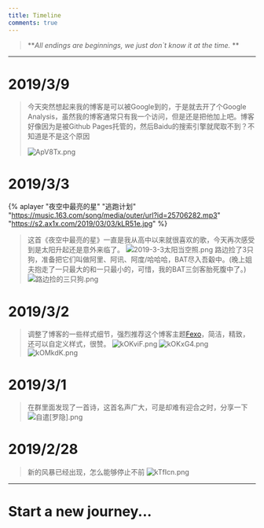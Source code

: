 ```yaml
---
title: Timeline
comments: true
---
```

> ***All endings are beginnings, we just don`t know it at the time.* **
---
# 2019/3/9

> 今天突然想起来我的博客是可以被Google到的，于是就去开了个Google Analysis，虽然我的博客通常只有我一个访问，但是还是把他加上吧。博客好像因为是被Github Pages托管的，然后Baidu的搜索引擎就爬取不到？不知道是不是这个原因
>
> ![ApV8Tx.png](https://s2.ax1x.com/2019/03/09/ApV8Tx.png)

# 2019/3/3

{% aplayer "夜空中最亮的星" "逃跑计划" "https://music.163.com/song/media/outer/url?id=25706282.mp3" "https://s2.ax1x.com/2019/03/03/kLR51e.jpg"  %}

> 这首《夜空中最亮的星》一直是我从高中以来就很喜欢的歌，今天再次感受到是太阳升起还是意外来临了。
> ![2019-3-3太阳当空照.png](https://i.loli.net/2019/03/03/5c7b9da362907.png)
> 路边捡了3只狗，准备把它们叫做阿里、阿讯、阿度/哈哈哈，BAT尽入吾觳中。(晚上姐夫抱走了一只最大的和一只最小的，可惜，我的BAT三剑客胎死腹中了。)
> ![路边捡的三只狗.png](https://i.loli.net/2019/03/03/5c7b9dba0957f.png)

# 2019/3/2
> 调整了博客的一些样式细节，强烈推荐这个博客主题[Fexo](https://github.com/forsigner/fexo)，简洁，精致，还可以自定义样式，很赞。
> ![kOKviF.png](https://s2.ax1x.com/2019/03/04/kOKviF.png)
> ![kOKxG4.png](https://s2.ax1x.com/2019/03/04/kOKxG4.png)
> ![kOMkdK.png](https://s2.ax1x.com/2019/03/04/kOMkdK.png)

# 2019/3/1
> 在群里面发现了一首诗，这首名声广大，可是却难有迎合之时，分享一下
> ![自遣[罗隐].png](https://i.loli.net/2019/03/01/5c7904c855523.png)

# 2019/2/28
> 新的风暴已经出现，怎么能够停止不前
> ![kTfIcn.png](https://s2.ax1x.com/2019/02/27/kTfIcn.png)
---
# Start a new journey...
